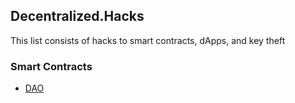 ## Decentralized.Hacks

This list consists of hacks to smart contracts, dApps, and key theft

### Smart Contracts

- [DAO](https://www.coindesk.com/understanding-dao-hack-journalists/)
